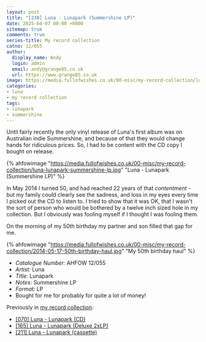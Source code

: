```yaml
---
layout: post
title: "[238] Luna - Lunapark (Summershine LP)"
date: 2025-04-07 00:00 +0000
sitemap: true
comments: true
series-title: My record collection
catno: 12/055
author:
  display_name: Andy
  login: admin
  email: andy@grange85.co.uk
  url: https://www.grange85.co.uk
image: https://media.fullofwishes.co.uk/00-misc/my-record-collection/luna-lunapark-summershine-lp.jpg
categories:
- luna
- my record collection
tags:
- lunapark
- summershine
---
```

Until fairly recently the only vinyl release of Luna's first album was on Australian indie Summershine, and because of that they would change hands for ridiculous prices. So, I had to be content with the CD copy I bought on release.

{% ahfowimage "https://media.fullofwishes.co.uk/00-misc/my-record-collection/luna-lunapark-summershine-lp.jpg" "Luna - Lunapark (Summershine LP)" %}

In May 2014 I turned 50, and had reached 22 years of that _contentment_ - but my family could clearly see the sadness, and loss in my eyes every time I picked out the CD to listen to. I tried to show that it was OK, that I wasn't the sort of person who would be bothered by a twelve inch sized hole in my collection. But I obviously was fooling myself if I thought I was fooling them.

On the morning of my 50th birthday my partner and son filled that gap for me.

{% ahfowimage "https://media.fullofwishes.co.uk/00-misc/my-record-collection/2014-05-17-50th-birthday-haul.jpg" "My 50th birthday haul" %}

 - *Catalogue Number:* AHFOW 12/055
 - *Artist:* Luna
 - *Title:* Lunapark
 - *Notes:* Summershine LP
 - *Format:* LP
 - Bought for me for probably for quite a lot of money!

Previously in [my record collection](/category/my-record-collection):
 - [\[070\] Luna - Lunapark (CD)](/2023/09/11/my-record-collection-068-luna-lunapark-cd/)
 - [\[165\] Luna - Lunapark (Deluxe 2xLP)](/2024/08/01/my-record-collection-158-luna-lunapark-deluxe-2xlp/)
 - [\[211\] Luna - Lunapark (cassette)](/2025/01/02/my-record-collection-luna-lunapark-elektra-cassette/)
